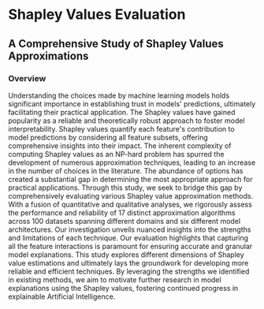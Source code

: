 # Shapley Values Evaluation
## A Comprehensive Study of Shapley Values Approximations


### Overview

Understanding the choices made by machine learning models holds significant importance in establishing trust in models' predictions, ultimately facilitating their practical application. The Shapley values have gained popularity as a reliable and theoretically robust approach to foster model interpretability. Shapley values quantify each feature's contribution to model predictions by considering all feature subsets, offering comprehensive insights into their impact. The inherent complexity of computing Shapley values as an NP-hard problem has spurred the development of numerous approximation techniques, leading to an increase in the number of choices in the literature. The abundance of options has created a substantial gap in determining the most appropriate approach for practical applications. Through this study, we seek to bridge this gap by comprehensively evaluating various Shapley value approximation methods. With a fusion of quantitative and qualitative analyses, we rigorously assess the performance and reliability of 17 distinct approximation algorithms across 100 datasets spanning different domains and six different model architectures. Our investigation unveils nuanced insights into the strengths and limitations of each technique. Our evaluation highlights that capturing all the feature interactions is paramount for ensuring accurate and granular model explanations. This study explores different dimensions of Shapley value estimations and ultimately lays the groundwork for developing more reliable and efficient techniques. By leveraging the strengths we identified in existing methods, we aim to motivate further research in model explanations using the Shapley values, fostering continued progress in explainable Artificial Intelligence.
